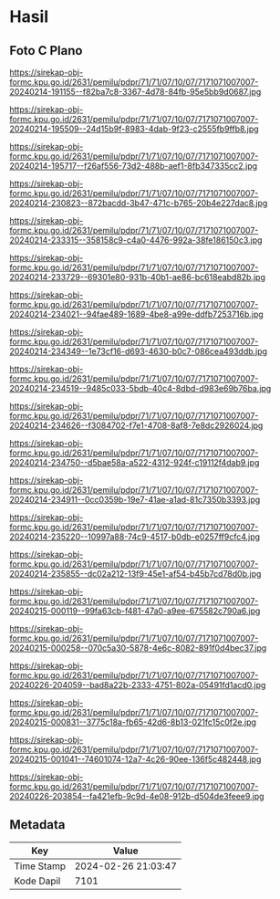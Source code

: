 # Hasil

## Foto C Plano

https://sirekap-obj-formc.kpu.go.id/2631/pemilu/pdpr/71/71/07/10/07/7171071007007-20240214-191155--f82ba7c8-3367-4d78-84fb-95e5bb9d0687.jpg

https://sirekap-obj-formc.kpu.go.id/2631/pemilu/pdpr/71/71/07/10/07/7171071007007-20240214-195509--24d15b9f-8983-4dab-9f23-c2555fb9ffb8.jpg

https://sirekap-obj-formc.kpu.go.id/2631/pemilu/pdpr/71/71/07/10/07/7171071007007-20240214-195717--f26af556-73d2-488b-aef1-8fb347335cc2.jpg

https://sirekap-obj-formc.kpu.go.id/2631/pemilu/pdpr/71/71/07/10/07/7171071007007-20240214-230823--872bacdd-3b47-471c-b765-20b4e227dac8.jpg

https://sirekap-obj-formc.kpu.go.id/2631/pemilu/pdpr/71/71/07/10/07/7171071007007-20240214-233315--358158c9-c4a0-4476-992a-38fe186150c3.jpg

https://sirekap-obj-formc.kpu.go.id/2631/pemilu/pdpr/71/71/07/10/07/7171071007007-20240214-233729--69301e80-931b-40b1-ae86-bc618eabd82b.jpg

https://sirekap-obj-formc.kpu.go.id/2631/pemilu/pdpr/71/71/07/10/07/7171071007007-20240214-234021--94fae489-1689-4be8-a99e-ddfb7253716b.jpg

https://sirekap-obj-formc.kpu.go.id/2631/pemilu/pdpr/71/71/07/10/07/7171071007007-20240214-234349--1e73cf16-d693-4630-b0c7-086cea493ddb.jpg

https://sirekap-obj-formc.kpu.go.id/2631/pemilu/pdpr/71/71/07/10/07/7171071007007-20240214-234519--9485c033-5bdb-40c4-8dbd-d983e69b76ba.jpg

https://sirekap-obj-formc.kpu.go.id/2631/pemilu/pdpr/71/71/07/10/07/7171071007007-20240214-234626--f3084702-f7e1-4708-8af8-7e8dc2926024.jpg

https://sirekap-obj-formc.kpu.go.id/2631/pemilu/pdpr/71/71/07/10/07/7171071007007-20240214-234750--d5bae58a-a522-4312-924f-c19112f4dab9.jpg

https://sirekap-obj-formc.kpu.go.id/2631/pemilu/pdpr/71/71/07/10/07/7171071007007-20240214-234911--0cc0359b-19e7-41ae-a1ad-81c7350b3393.jpg

https://sirekap-obj-formc.kpu.go.id/2631/pemilu/pdpr/71/71/07/10/07/7171071007007-20240214-235220--10997a88-74c9-4517-b0db-e0257ff9cfc4.jpg

https://sirekap-obj-formc.kpu.go.id/2631/pemilu/pdpr/71/71/07/10/07/7171071007007-20240214-235855--dc02a212-13f9-45e1-af54-b45b7cd78d0b.jpg

https://sirekap-obj-formc.kpu.go.id/2631/pemilu/pdpr/71/71/07/10/07/7171071007007-20240215-000119--99fa63cb-f481-47a0-a9ee-675582c790a6.jpg

https://sirekap-obj-formc.kpu.go.id/2631/pemilu/pdpr/71/71/07/10/07/7171071007007-20240215-000258--070c5a30-5878-4e6c-8082-891f0d4bec37.jpg

https://sirekap-obj-formc.kpu.go.id/2631/pemilu/pdpr/71/71/07/10/07/7171071007007-20240226-204059--bad8a22b-2333-4751-802a-05491fd1acd0.jpg

https://sirekap-obj-formc.kpu.go.id/2631/pemilu/pdpr/71/71/07/10/07/7171071007007-20240215-000831--3775c18a-fb65-42d6-8b13-021fc15c0f2e.jpg

https://sirekap-obj-formc.kpu.go.id/2631/pemilu/pdpr/71/71/07/10/07/7171071007007-20240215-001041--74601074-12a7-4c26-90ee-136f5c482448.jpg

https://sirekap-obj-formc.kpu.go.id/2631/pemilu/pdpr/71/71/07/10/07/7171071007007-20240226-203854--fa421efb-9c9d-4e08-912b-d504de3feee9.jpg


## Metadata

| Key        | Value               |
| ---------- | ------------------- |
| Time Stamp | 2024-02-26 21:03:47 |
| Kode Dapil | 7101                |



